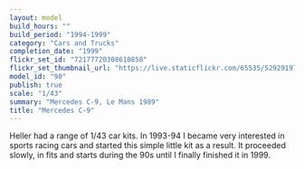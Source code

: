 ```yaml
---
layout: model
build_hours: ""
build_period: "1994-1999"
category: "Cars and Trucks"
completion_date: "1999"
flickr_set_id: "72177720308610858"
flickr_set_thumbnail_url: "https://live.staticflickr.com/65535/52929197155_435a35dff9_m.jpg"
model_id: "90"
publish: true
scale: "1/43"
summary: "Mercedes C-9, Le Mans 1989"
title: "Mercedes C-9"
---
```


Heller had a range of 1/43 car kits. In 1993-94 I became very interested in sports racing cars and started this simple little kit as a result. It proceeded slowly, in fits and starts during the 90s until I finally finished it in 1999.
